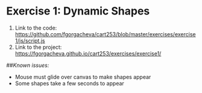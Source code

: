 # Exercise 1: Dynamic Shapes

1. Link to the code:    https://github.com/fgorgacheva/cart253/blob/master/exercises/exercise1/js/script.js
2. Link to the project: https://fgorgacheva.github.io/cart253/exercises/exercise1/


##*Known issues:*
 - Mouse must glide over canvas to make shapes appear 
 - Some shapes take a few seconds to appear 

